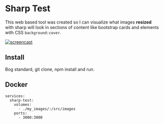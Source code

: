 # Sharp Test

This web based tool was created so I can visualize what images **resized** with sharp will look in sections of content like bootstrap cards and elements with CSS `background:cover`.

[![screencast](http://i.imgur.com/swQxdfW.png)](https://youtu.be/TIi_hQjnRAE)

## Install

Bog standard, git clone, npm install and run.

## Docker

```
services:
  sharp-test:
    volumes:
      - ./my_images/:/src/images
    ports:
      - 3000:3000
```